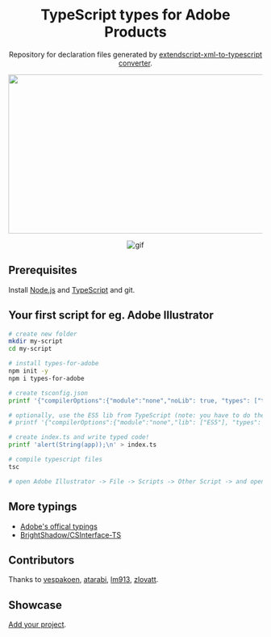 <div align="center">

# TypeScript types for Adobe Products

Repository for declaration files generated by [extendscript-xml-to-typescript converter](https://github.com/bbb999/extendscript-xml-to-typescript).

[<img src="https://i.imgur.com/VMx9MeE.jpg" width="560" height="315" />](http://youtu.be/h-c7A8pQzx8)

![gif](_resources/gif.gif)

</div>

## Prerequisites

Install [Node.js](https://nodejs.org/en/download/) and [TypeScript](https://www.typescriptlang.org/#download-links) and git.

## Your first script for eg. Adobe Illustrator

```bash
# create new folder
mkdir my-script
cd my-script

# install types-for-adobe
npm init -y
npm i types-for-adobe

# create tsconfig.json
printf '{"compilerOptions":{"module":"none","noLib": true, "types": ["types-for-adobe/JavaScript", "types-for-adobe/PlugPlugExternalObject", "types-for-adobe/Illustrator/2015.3"],}}' > tsconfig.json

# optionally, use the ES5 lib from TypeScript (note: you have to do the shimming yourself, this is more unsafe!
# printf '{"compilerOptions":{"module":"none","lib": ["ES5"], "types": ["types-for-adobe/Illustrator/2015.3", "types-for-adobe/PlugPlugExternalObject"],}}' > tsconfig.json

# create index.ts and write typed code!
printf 'alert(String(app));\n' > index.ts

# compile typescript files
tsc

# open Adobe Illustrator -> File -> Scripts -> Other Script -> and open index.js
```

## More typings

- [Adobe's offical typings](https://github.com/Adobe-CEP/Samples/tree/master/TypeScript/typings)
- [BrightShadow/CSInterface-TS](https://github.com/BrightShadow/CSInterface-TS)

## Contributors

Thanks to [vespakoen](https://github.com/vespakoen), [atarabi](https://github.com/atarabi), [lm913](https://github.com/lm913), [zlovatt](https://github.com/zlovatt).

## Showcase

[Add your project](https://github.com/bbb999/Types-for-Adobe/edit/master/README.md).

